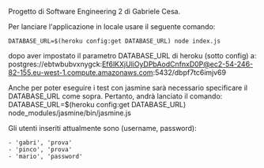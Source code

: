 Progetto di Software Engineering 2 di Gabriele Cesa.



Per lanciare l'applicazione in locale usare il seguente comando:

	DATABASE_URL=$(heroku config:get DATABASE_URL) node index.js

dopo aver impostato il parametro DATABASE_URL di heroku (sotto config) a:
	postgres://ebtwbubvxnygck:Ef6lKXjUliOyDPbAodCnfnxD0P@ec2-54-246-82-155.eu-west-1.compute.amazonaws.com:5432/dbpf7tc6imjv69

Anche per poter eseguire i test con jasmine sarà necessario specificare il DATABASE_URL come sopra. Pertanto, andrà lanciato il comando:
	DATABASE_URL=$(heroku config:get DATABASE_URL) node_modules/jasmine/bin/jasmine.js

Gli utenti inseriti attualmente sono (username, password):

    - 'gabri', 'prova'
    - 'pinco', 'prova'
    - 'mario', 'password'
    
